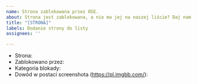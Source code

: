 ```yaml
---
name: Strona zablokowana przez OSE.
about: Strona jest zablokowana, a nie ma jej na naszej liście? Daj nam znać!
title: "[STRONA]"
labels: Dodanie strony do listy
assignees: ''

---
```


- Strona:
- Zablokowano przez:
- Kategoria blokady:
- Dowód w postaci screenshota (https://pl.imgbb.com/):
